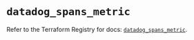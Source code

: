 # `datadog_spans_metric`

Refer to the Terraform Registry for docs: [`datadog_spans_metric`](https://registry.terraform.io/providers/datadog/datadog/3.78.0/docs/resources/spans_metric).
